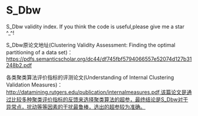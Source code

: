# S_Dbw
S_Dbw validity index.
If you think the code is useful,please give me a star ^_^!

S_Dbw原论文地址(Clustering Validity Assessment: Finding the optimal partitioning of a data set)：https://pdfs.semanticscholar.org/dc44/df745fbf5794066557e52074d127b31248b2.pdf <br>

各类聚类算法评价指标的评测论文(Understanding of Internal Clustering Validation Measures)：http://datamining.rutgers.edu/publication/internalmeasures.pdf,该篇论文是通过比较多种聚类评价指标的反馈来选择聚类算法的超参，最终结论是S_Dbw对于异常点，扰动等等因素的干扰最鲁棒，选出的超参较为准确。
